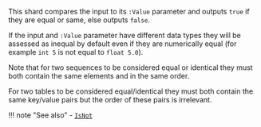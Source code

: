 This shard compares the input to its `:Value` parameter and outputs `true` if they are equal or same, else outputs `false`.

If the input and `:Value` parameter have different data types they will be assessed as inequal by default even if they are numerically equal (for example `int 5` is not equal to `float 5.0`).

Note that for two sequences to be considered equal or identical they must both contain the same elements and in the same order.

For two tables to be considered equal/identical they must both contain the same key/value pairs but the order of these pairs is irrelevant.

!!! note "See also"
    - [`IsNot`](../IsNot)
